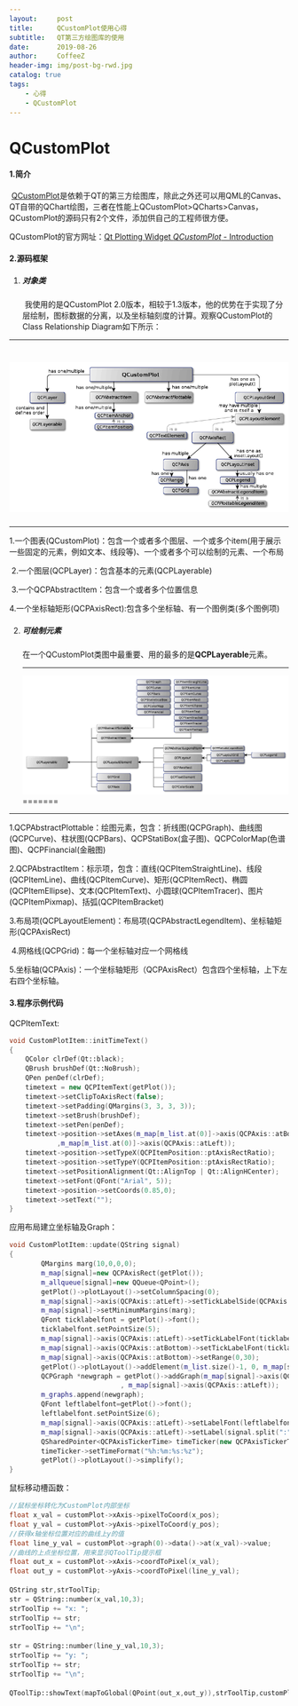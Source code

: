 ```yaml
---
layout:     post
title:      QCustomPlot使用心得
subtitle:   QT第三方绘图库的使用
date:       2019-08-26
author:     CoffeeZ
header-img: img/post-bg-rwd.jpg
catalog: true
tags:
    - 心得
    - QCustomPlot
---
```


# QCustomPlot

#### 1.简介

​	[QCustomPlot](https://www.qcustomplot.com/)是依赖于QT的第三方绘图库，除此之外还可以用QML的Canvas、QT自带的QChart绘图，三者在性能上QCustomPlot>QCharts>Canvas，QCustomPlot的源码只有2个文件，添加供自己的工程师很方便。

QCustomPlot的官方网址：[Qt Plotting Widget *QCustomPlot* - Introduction](https://www.qcustomplot.com/ )

#### 2.源码框架

1. ##### 对象类

   ​	我使用的是QCustomPlot 2.0版本，相较于1.3版本，他的优势在于实现了分层绘制，图标数据的分离，以及坐标轴刻度的计算。观察QCustomPlot的Class Relationship Diagram如下所示：

------


![class relationship](https://raw.githubusercontent.com/zxcyoung/zxcyoung.github.io/master/img/RelationOverview.png)
=======
------

​		1.一个图表(QCustomPlot)：包含一个或者多个图层、一个或多个item(用于展示一些固定的元素，例如文本、线段等)、一个或者多个可以绘制的元素、一个布局

​		2.一个图层(QCPLayer)：包含基本的元素(QCPLayerable)

​		3.一个QCPAbstractItem：包含一个或者多个位置信息

​		4.一个坐标轴矩形(QCPAxisRect):包含多个坐标轴、有一个图例类(多个图例项)

2. ##### 可绘制元素

   ​	在一个QCustomPlot类图中最重要、用的最多的是**QCPLayerable**元素。

   ------

   ![](https://raw.githubusercontent.com/zxcyoung/zxcyoung.github.io/master/img/InheritanceOverview.png)
=======
------

   ​	1.QCPAbstractPlottable：绘图元素，包含：折线图(QCPGraph)、曲线图(QCPCurve)、柱状图(QCPBars)、QCPStatiBox(盒子图)、QCPColorMap(色谱图)、QCPFinancial(金融图)

   ​	2.QCPAbstractItem：标示项，包含：直线(QCPItemStraightLine)、线段(QCPItemLine)、曲线(QCPItemCurve)、矩形(QCPItemRect)、椭圆(QCPItemEllipse)、文本(QCPItemText)、小圆球(QCPItemTracer)、图片(QCPItemPixmap)、括弧(QCPItemBracket)

   ​	3.布局项(QCPLayoutElement)：布局项(QCPAbstractLegendItem)、坐标轴矩形(QCPAxisRect)

   ​	4.网格线(QCPGrid)：每一个坐标轴对应一个网格线

   ​	5.坐标轴(QCPAxis)：一个坐标轴矩形（QCPAxisRect）包含四个坐标轴，上下左右四个坐标轴。

   #### 3.程序示例代码

   QCPItemText:

   ```c++
   void CustomPlotItem::initTimeText()
   {
       QColor clrDef(Qt::black);
       QBrush brushDef(Qt::NoBrush);
       QPen penDef(clrDef);
       timetext = new QCPItemText(getPlot());
       timetext->setClipToAxisRect(false);
       timetext->setPadding(QMargins(3, 3, 3, 3));
       timetext->setBrush(brushDef);
       timetext->setPen(penDef);
       timetext->position->setAxes(m_map[m_list.at(0)]->axis(QCPAxis::atBottom)
               ,m_map[m_list.at(0)]->axis(QCPAxis::atLeft));
       timetext->position->setTypeX(QCPItemPosition::ptAxisRectRatio);
       timetext->position->setTypeY(QCPItemPosition::ptAxisRectRatio);
       timetext->setPositionAlignment(Qt::AlignTop | Qt::AlignHCenter);
       timetext->setFont(QFont("Arial", 5));
       timetext->position->setCoords(0.85,0);
       timetext->setText("");
   }
   ```

   应用布局建立坐标轴及Graph：

   ```c++
   void CustomPlotItem::update(QString signal)
   {
           QMargins marg(10,0,0,0);
           m_map[signal]=new QCPAxisRect(getPlot());
           m_allqueue[signal]=new QQueue<QPoint>();
           getPlot()->plotLayout()->setColumnSpacing(0);
           m_map[signal]->axis(QCPAxis::atLeft)->setTickLabelSide(QCPAxis::lsInside);
           m_map[signal]->setMinimumMargins(marg);
           QFont ticklabelfont = getPlot()->font();
           ticklabelfont.setPointSize(5);
           m_map[signal]->axis(QCPAxis::atLeft)->setTickLabelFont(ticklabelfont);
           m_map[signal]->axis(QCPAxis::atBottom)->setTickLabelFont(ticklabelfont);
           m_map[signal]->axis(QCPAxis::atBottom)->setRange(0,30);
           getPlot()->plotLayout()->addElement(m_list.size()-1, 0, m_map[signal]);
           QCPGraph *newgraph = getPlot()->addGraph(m_map[signal]->axis(QCPAxis::atBottom)
                               , m_map[signal]->axis(QCPAxis::atLeft));
           m_graphs.append(newgraph);
           QFont leftlabelfont=getPlot()->font();
           leftlabelfont.setPointSize(6);
           m_map[signal]->axis(QCPAxis::atLeft)->setLabelFont(leftlabelfont);
           m_map[signal]->axis(QCPAxis::atLeft)->setLabel(signal.split(":").at(0));
           QSharedPointer<QCPAxisTickerTime> timeTicker(new QCPAxisTickerTime);
           timeTicker->setTimeFormat("%h:%m:%s:%z");
           getPlot()->plotLayout()->simplify();
   }
   ```

   鼠标移动槽函数：

   ```c++
   //鼠标坐标转化为CustomPlot内部坐标
   float x_val = customPlot->xAxis->pixelToCoord(x_pos);
   float y_val = customPlot->yAxis->pixelToCoord(y_pos);
   //获得x轴坐标位置对应的曲线上y的值
   float line_y_val = customPlot->graph(0)->data()->at(x_val)->value;
   //曲线的上点坐标位置，用来显示QToolTip提示框
   float out_x = customPlot->xAxis->coordToPixel(x_val);
   float out_y = customPlot->yAxis->coordToPixel(line_y_val);
    
   QString str,strToolTip;
   str = QString::number(x_val,10,3);
   strToolTip += "x: ";
   strToolTip += str;
   strToolTip += "\n";
    
   str = QString::number(line_y_val,10,3);
   strToolTip += "y: ";
   strToolTip += str;
   strToolTip += "\n";
    
   QToolTip::showText(mapToGlobal(QPoint(out_x,out_y)),strToolTip,customPlot);
   ```
